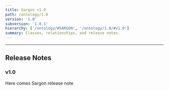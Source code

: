 ```yaml
---
title: Sargon v1.0
path: /ontology/1.0
version: '1.0'
subversion: '1.0.1'
hierarchy: ['/ontology/#SARGON', '/ontology/1.0/#v1.0']
summary: Classes, relationships, and release notes.
---
```

---


## Release Notes

### v1.0

Here comes Sargon release note